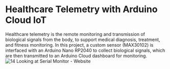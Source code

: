 # Healthcare Telemetry with Arduino Cloud IoT
Healthcare telemetry is the remote monitoring and transmission of biological signals from the body, to support medical diagnosis, treatment, and fitness monitoring. In this project, a custom sensor (MAX30102) is interfaced with an Arduino Nano RP2040 to collect biological signals, which are then transmitted to an Arduino Cloud dashboard for monitoring.
![14 Looking at Serial Monitor - Website](https://github.com/toufiqmusah/Healthcare-Telemetry-Arduino-Cloud-IoT/assets/92761339/e55140a3-cf30-4f27-816f-a8e5d9bbcf39)
